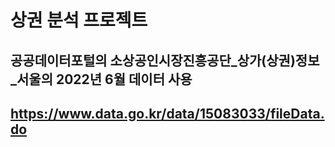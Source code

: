 # 상권 분석 프로젝트

## 공공데이터포털의 소상공인시장진흥공단_상가(상권)정보_서울의 2022년 6월 데이터 사용

## https://www.data.go.kr/data/15083033/fileData.do